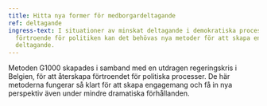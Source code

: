 ```yaml
---
title: Hitta nya former för medborgardeltagande
ref: deltagande
ingress-text: I situationer av minskat deltagande i demokratiska processer eller lågt
  förtroende för politiken kan det behövas nya metoder för att skapa engagemang och
  deltagande.
---
```


Metoden G1000 skapades i samband med en utdragen regeringskris i Belgien, för att återskapa förtroendet för politiska processer. De här metoderna fungerar så klart för att skapa engagemang och få in nya perspektiv även under mindre dramatiska förhållanden.
